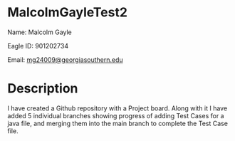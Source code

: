 # MalcolmGayleTest2
Name: Malcolm Gayle

Eagle ID: 901202734

Email: mg24009@georgiasouthern.edu

# Description
I have created a Github repository with a Project board. Along with it I have added 5 individual branches showing progress of adding Test Cases for a java file, and merging them into the main branch to complete the Test Case file.
